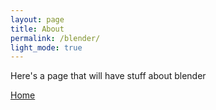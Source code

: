 ```yaml
---
layout: page
title: About
permalink: /blender/
light_mode: true
---
```


Here's a page that will have stuff about blender  

[Home](https://bart-olson.github.io/Portfolio/)
